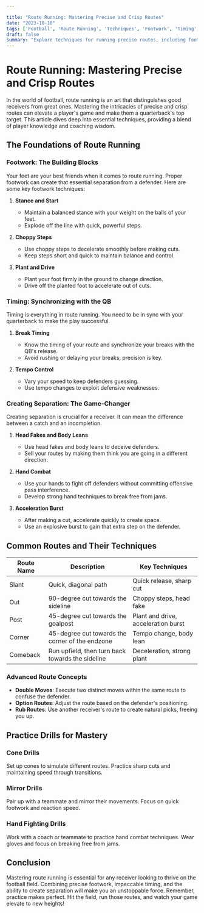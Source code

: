 ```yaml
---

title: "Route Running: Mastering Precise and Crisp Routes"
date: "2023-10-10"
tags: ['Football', 'Route Running', 'Techniques', 'Footwork', 'Timing', 'Separation']
draft: false
summary: "Explore techniques for running precise routes, including footwork, timing, and creating separation from defenders."
---
```


# Route Running: Mastering Precise and Crisp Routes

In the world of football, route running is an art that distinguishes good receivers from great ones. Mastering the intricacies of precise and crisp routes can elevate a player's game and make them a quarterback's top target. This article dives deep into essential techniques, providing a blend of player knowledge and coaching wisdom.

## The Foundations of Route Running

### Footwork: The Building Blocks

Your feet are your best friends when it comes to route running. Proper footwork can create that essential separation from a defender. Here are some key footwork techniques:

1. **Stance and Start**
   - Maintain a balanced stance with your weight on the balls of your feet.
   - Explode off the line with quick, powerful steps.

2. **Choppy Steps**
   - Use choppy steps to decelerate smoothly before making cuts.
   - Keep steps short and quick to maintain balance and control.

3. **Plant and Drive**
   - Plant your foot firmly in the ground to change direction.
   - Drive off the planted foot to accelerate out of cuts.

### Timing: Synchronizing with the QB

Timing is everything in route running. You need to be in sync with your quarterback to make the play successful.

1. **Break Timing**
   - Know the timing of your route and synchronize your breaks with the QB's release.
   - Avoid rushing or delaying your breaks; precision is key.

2. **Tempo Control**
   - Vary your speed to keep defenders guessing.
   - Use tempo changes to exploit defensive weaknesses.

### Creating Separation: The Game-Changer

Creating separation is crucial for a receiver. It can mean the difference between a catch and an incompletion.

1. **Head Fakes and Body Leans**
   - Use head fakes and body leans to deceive defenders.
   - Sell your routes by making them think you are going in a different direction.

2. **Hand Combat**
   - Use your hands to fight off defenders without committing offensive pass interference.
   - Develop strong hand techniques to break free from jams.

3. **Acceleration Burst**
   - After making a cut, accelerate quickly to create space.
   - Use an explosive burst to gain that extra step on the defender.

## Common Routes and Their Techniques

| Route Name | Description | Key Techniques |
|------------|-------------|----------------|
| Slant | Quick, diagonal path | Quick release, sharp cut |
| Out | 90-degree cut towards the sideline | Choppy steps, head fake |
| Post | 45-degree cut towards the goalpost | Plant and drive, acceleration burst |
| Corner | 45-degree cut towards the corner of the endzone | Tempo change, body lean |
| Comeback | Run upfield, then turn back towards the sideline | Deceleration, strong plant |

### Advanced Route Concepts

- **Double Moves**: Execute two distinct moves within the same route to confuse the defender.
- **Option Routes**: Adjust the route based on the defender's positioning.
- **Rub Routes**: Use another receiver's route to create natural picks, freeing you up.

## Practice Drills for Mastery

### Cone Drills

Set up cones to simulate different routes. Practice sharp cuts and maintaining speed through transitions.

### Mirror Drills

Pair up with a teammate and mirror their movements. Focus on quick footwork and reaction speed.

### Hand Fighting Drills

Work with a coach or teammate to practice hand combat techniques. Wear gloves and focus on breaking free from jams.

## Conclusion

Mastering route running is essential for any receiver looking to thrive on the football field. Combining precise footwork, impeccable timing, and the ability to create separation will make you an unstoppable force. Remember, practice makes perfect. Hit the field, run those routes, and watch your game elevate to new heights!

```